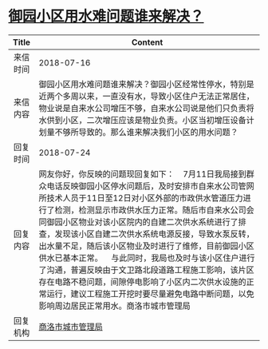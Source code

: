 # <a href="http://www.shangluo.gov.cn/zmhd/ldxxxx.jsp?urltype=leadermail.LeaderMailContentUrl&wbtreeid=1112&leadermailid=4818">御园小区用水难问题谁来解决？</a>
| Title |                                                                                                                                                               Content                                                                                                                                                               |
|:-----:|-------------------------------------------------------------------------------------------------------------------------------------------------------------------------------------------------------------------------------------------------------------------------------------------------------------------------------------|
| 来信时间  | 2018-07-16                                                                                                                                                                                                                                                                                                                          |
| 来信内容  | 御园小区用水难问题谁来解决？御园小区经常性停水，特别是近两个多周以来，一直没有水，导致小区住户无法正常居住，物业说是自来水公司增压不够，自来水公司说是他们只负责将水供到小区，二次增压应该是物业负责。小区当初增压设备计划量不够所导致的。那么谁来解决我们小区的用水问题？                                                                                                                                                                                               |
| 回复时间  | 2018-07-24                                                                                                                                                                                                                                                                                                                          |
| 回复内容  | 网友你好，你反映的问题现回复如下：    7月11日我局接到群众电话反映御园小区停水问题后，及时安排市自来水公司管网所技术人员于11日至12日对小区外部的市政供水管道压力进行了检测，检测显示市政供水压力正常。随后市自来水公司会同御园小区物业对该小区院内的自建二次供水系统进行了排查，发现该小区自建二次供水系统电源反接，导致水泵反转，出水量不足，随后该小区物业及时进行了维修，目前御园小区供水已基本正常。    与此同时，我局也及时与该小区住户进行了沟通，普遍反映由于文卫路北段道路工程施工影响，该片区存在电路不稳问题，间隙停电影响了小区内二次供水设施的正常运行，建议工程施工开挖时要尽量避免电路中断问题，以免影响周边居民正常用水。商洛市城市管理局 |
| 回复机构  | <a href="../../categories/agencies/商洛市城市管理局.md">商洛市城市管理局</a>                                                                                                                                                                                                                                                                          |